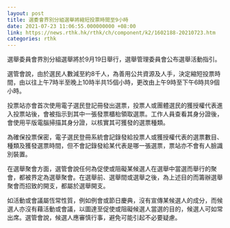 ```yaml
---
layout: post
title: 選委會界別分組選舉將縮短投票時間至9小時
date: 2021-07-23 11:06:55.000000000 +08:00
link: https://news.rthk.hk/rthk/ch/component/k2/1602188-20210723.htm
categories: rthk
---
```


選舉委員會界別分組選舉將於9月19日舉行，選舉管理委員會公布選舉活動指引。

選管會說，由於選民人數減至約8千人，為善用公共資源及人手，決定縮短投票時間，由以往上午7時半至晚上10時半共15個小時，更改由上午9時至下午6時共9個小時。

投票站亦會首次使用電子選民登記冊發出選票，投票人或團體選民的獲授權代表進入投票站後，會被指示到其中一張發票櫃枱領取選票。工作人員查看其身分證後，會使用平版電腦掃描其身分證，以核實其可獲發的選票種類。

為確保投票保密，電子選民登冊系統會記錄發給投票人或獲授權代表的選票數目、種類及獲發選票時間，但不會記錄發給某代表是哪一張選票，票站亦不會有人臉識別裝置。

在選舉聚會方面，選管會說任何為促使或阻礙某候選人在選舉中當選而舉行的聚會，都被界定為選舉聚會。在選舉前、選舉間或選舉之後，為上述目的而籌辦選舉聚會而招致的開支，都屬於選舉開支。

如活動或會議屬恆常性質，例如例會或節日慶典，沒有宣傳某候選人的成分，而候選人亦沒有藉活動或會議，以圖達至促使或阻礙候選人當選的目的，候選人可如常出席。選管會說，候選人應審慎行事，避免可能引起不必要疑慮。
